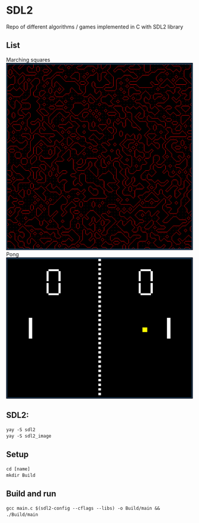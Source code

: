 # SDL2
Repo of different algorithms / games implemented in C with SDL2 library </br>

## List
Marching squares </br>
![Preview](/Images/marchingSquares.png)
Pong </br>
![Preview](/Images/pong.png)

## SDL2:
`yay -S sdl2` </br>
`yay -S sdl2_image` </br>

## Setup
`cd [name]` </br>
`mkdir Build` </br>

## Build and run
`gcc main.c $(sdl2-config --cflags --libs) -o Build/main && ./Build/main` </br>
